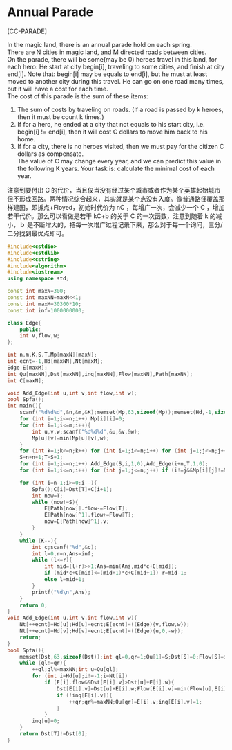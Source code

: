 # Annual Parade
[CC-PARADE]

In the magic land, there is an annual parade hold on each spring.   
There are N cities in magic land, and M directed roads between cities.   
On the parade, there will be some(may be 0) heroes travel in this land, for each hero: He start at city begin[i], traveling to some cities, and finish at city end[i]. Note that: begin[i] may be equals to end[i], but he must at least moved to another city during this travel. He can go on one road many times, but it will have a cost for each time.  
The cost of this parade is the sum of these items:  
1. The sum of costs by traveling on roads. (If a road is passed by k heroes, then it must be count k times.)  
2. If for a hero, he ended at a city that not equals to his start city, i.e. begin[i] != end[i], then it will cost C dollars to move him back to his home.   
3. If for a city, there is no heroes visited, then we must pay for the citizen C dollars as compensate.  
The value of C may change every year, and we can predict this value in the following K years. Your task is: calculate the minimal cost of each year.

注意到要付出 C 的代价，当且仅当没有经过某个城市或者作为某个英雄起始城市但不形成回路。两种情况综合起来，其实就是某个点没有入度。像普通路径覆盖那样建图，即拆点+Floyed，初始时代价为 nC ，每增广一次，会减少一个 C ，增加若干代价。那么可以看做是若干 kC+b 的关于 C 的一次函数，注意到随着 k 的减小，ｂ 是不断增大的，把每一次增广过程记录下来，那么对于每一个询问，三分/二分找到最优点即可。

```cpp
#include<cstdio>
#include<cstdlib>
#include<cstring>
#include<algorithm>
#include<iostream>
using namespace std;

const int maxN=300;
const int maxNN=maxN<<1;
const int maxM=30300*10;
const int inf=1000000000;

class Edge{
    public:
    int v,flow,w;
};

int n,m,K,S,T,Mp[maxN][maxN];
int ecnt=-1,Hd[maxNN],Nt[maxM];
Edge E[maxM];
int Qu[maxNN],Dst[maxNN],inq[maxNN],Flow[maxNN],Path[maxNN];
int C[maxN];

void Add_Edge(int u,int v,int flow,int w);
bool Spfa();
int main(){
    scanf("%d%d%d",&n,&m,&K);memset(Mp,63,sizeof(Mp));memset(Hd,-1,sizeof(Hd));
    for (int i=1;i<=n;i++) Mp[i][i]=0;
    for (int i=1;i<=m;i++){
        int u,v,w;scanf("%d%d%d",&u,&v,&w);
        Mp[u][v]=min(Mp[u][v],w);
    }
    for (int k=1;k<=n;k++) for (int i=1;i<=n;i++) for (int j=1;j<=n;j++) Mp[i][j]=min(Mp[i][j],Mp[i][k]+Mp[k][j]);
    S=n+n+1;T=S+1;
    for (int i=1;i<=n;i++) Add_Edge(S,i,1,0),Add_Edge(i+n,T,1,0);
    for (int i=1;i<=n;i++) for (int j=1;j<=n;j++) if (i!=j&&Mp[i][j]!=Mp[0][0]) Add_Edge(i,j+n,inf,Mp[i][j]);

    for (int i=n-1;i>=0;i--){
        Spfa();C[i]=Dst[T]+C[i+1];
        int now=T;
        while (now!=S){
            E[Path[now]].flow-=Flow[T];
            E[Path[now]^1].flow+=Flow[T];
            now=E[Path[now]^1].v;
        }
    }
    while (K--){
        int c;scanf("%d",&c);
        int l=0,r=n,Ans=inf;
        while (l<=r){
            int mid=(l+r)>>1;Ans=min(Ans,mid*c+C[mid]);
            if (mid*c+C[mid]<=(mid+1)*c+C[mid+1]) r=mid-1;
            else l=mid+1;
        }
        printf("%d\n",Ans);
    }
    return 0;
}
void Add_Edge(int u,int v,int flow,int w){
    Nt[++ecnt]=Hd[u];Hd[u]=ecnt;E[ecnt]=((Edge){v,flow,w});
    Nt[++ecnt]=Hd[v];Hd[v]=ecnt;E[ecnt]=((Edge){u,0,-w});
    return;
}
bool Spfa(){
    memset(Dst,63,sizeof(Dst));int ql=0,qr=1;Qu[1]=S;Dst[S]=0;Flow[S]=inf;
    while (ql!=qr){
        ++ql;ql%=maxNN;int u=Qu[ql];
        for (int i=Hd[u];i!=-1;i=Nt[i])
            if (E[i].flow&&Dst[E[i].v]>Dst[u]+E[i].w){
                Dst[E[i].v]=Dst[u]+E[i].w;Flow[E[i].v]=min(Flow[u],E[i].flow);Path[E[i].v]=i;
                if (!inq[E[i].v]){
                    ++qr;qr%=maxNN;Qu[qr]=E[i].v;inq[E[i].v]=1;
                }
            }
        inq[u]=0;
    }
    return Dst[T]!=Dst[0];
}
```